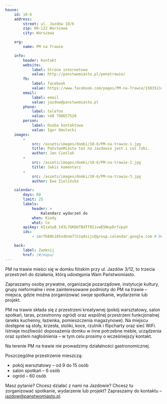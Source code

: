 ```yaml
---
house:
    id: 10-6
    address:
        street: ul. Jazdów 10/6
        zip: 00-122 Warszawa
        city: Warszawa

    org:
        name: PM na Trawie

    info:
        header: Kontakt
        website:
            label: Strona internetowa
            value: http://panstwomiasto.pl/pmnatrawie/
        fb:
            label: facebook
            value: https://www.facebook.com/pages/PM-na-Trawie/1503511446527634
        email:
            label: email
            value: jazdow@panstwomiasto.pl
        phone:
            label: telefon
            value: +48 790657520
        person:
            label: Osoba kontaktowa
            value: Igor Omulecki
    images:
        -
            src: /assets/images/domki/10-6/PM-na-trawie-1.jpg
            title: PaństwoMiasto też na Jazdowie jest i coś robi.
            author: Jan Cieślak
        -
            src: /assets/images/domki/10-6/PM-na-trawie-2.jpg
            title: Jakiś komentarz
        -
            src: /assets/images/domki/10-6/PM-na-trawie-3.jpg
            author: Ewa Zielińska

    calendar:
        days: 60
        limit: 25
        labels:
            header: >
                Kalendarz wydarzeń do
            when: Kiedy
            what: Co
        apikey: AIzaSyB_td3L7GKbbTBdTf9IivwESNuyDrfzpyU
        ids:
            - smrfb88k185n4bnm7lh1q4sijc@group.calendar.google.com # Domek A

    back:
        label: Zamknij
        href: /#/mapa/
---
```

PM na trawie mieści się w domku fińskim przy ul. Jazdów 3/12, to trzecia przestrzeń do działania, którą udostępnia Wam Państwomiasto.

Zapraszamy osoby prywatne, organizacje pozarządowe, instytucje kultury, grupy nieformalne i inne zainteresowane podmioty do PM na trawie – miejsca, gdzie można zorganizować swoje spotkanie, wydarzenie lub projekt.

PM na trawie składa się z przestrzeni kreatywnej (pokój warsztatowy, salon spotkań, taras, przestronny ogród) oraz wspólnej przestrzeni funkcjonalnej (aneks kuchenny, łazienka, pomieszczenia magazynowe). Na miejscu dostępne są stoły, krzesła, stoliki, koce, rzutnik i flipcharty oraz sieć WiFi. Istnieje możliwość doposażenia domku w inne potrzebne meble, urządzenia oraz system nagłośnienia – w tym celu prosimy o wcześniejszy kontakt.

Na terenie PM na trawie nie prowadzimy działalności gastronomicznej.

Poszczególne przestrzenie mieszczą:

- pokój warsztatowy – od 9 do 15 osób
- salon spotkań – 6 osób
- ogród – 60 osób

Masz pytanie? Chcesz działać z nami na Jazdowie?
Chcesz tu zorganizować spotkanie, wydarzenie lub projekt?
Zapraszamy do kontaktu – [jazdow@panstwomiasto.pl](mailto:jazdow@panstwomiasto.pl).
